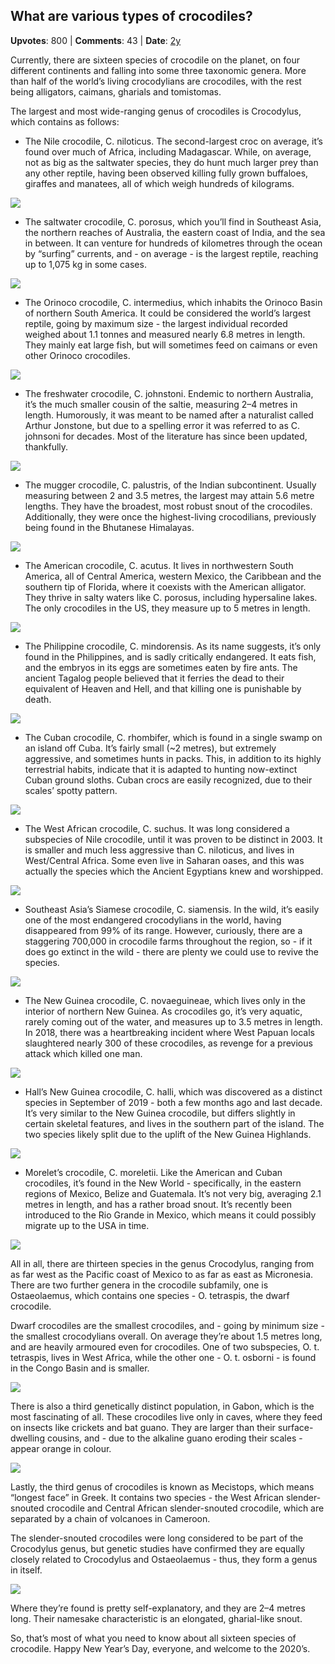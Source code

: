 ## What are various types of crocodiles?
    
**Upvotes**: 800 | **Comments**: 43 | **Date**: [2y](https://www.quora.com/What-are-various-types-of-crocodiles/answer/Gary-Meaney)

Currently, there are sixteen species of crocodile on the planet, on four different continents and falling into some three taxonomic genera. More than half of the world’s living crocodylians are crocodiles, with the rest being alligators, caimans, gharials and tomistomas.

The largest and most wide-ranging genus of crocodiles is Crocodylus, which contains as follows:

*   The Nile crocodile, C. niloticus. The second-largest croc on average, it’s found over much of Africa, including Madagascar. While, on average, not as big as the saltwater species, they do hunt much larger prey than any other reptile, having been observed killing fully grown buffaloes, giraffes and manatees, all of which weigh hundreds of kilograms.

![](https://qph.fs.quoracdn.net/main-qimg-e7c854e114cf4048619b1452489ccb29-lq)

*   The saltwater crocodile, C. porosus, which you’ll find in Southeast Asia, the northern reaches of Australia, the eastern coast of India, and the sea in between. It can venture for hundreds of kilometres through the ocean by “surfing” currents, and - on average - is the largest reptile, reaching up to 1,075 kg in some cases.

![](https://qph.fs.quoracdn.net/main-qimg-5f8680cb3733cdf76e01478608aa237c-lq)

*   The Orinoco crocodile, C. intermedius, which inhabits the Orinoco Basin of northern South America. It could be considered the world’s largest reptile, going by maximum size - the largest individual recorded weighed about 1.1 tonnes and measured nearly 6.8 metres in length. They mainly eat large fish, but will sometimes feed on caimans or even other Orinoco crocodiles.

![](https://qph.fs.quoracdn.net/main-qimg-81826b61275e3b6984ab825fcc76c31f-lq)

*   The freshwater crocodile, C. johnstoni. Endemic to northern Australia, it’s the much smaller cousin of the saltie, measuring 2–4 metres in length. Humorously, it was meant to be named after a naturalist called Arthur Jonstone, but due to a spelling error it was referred to as C. johnsoni for decades. Most of the literature has since been updated, thankfully.

![](https://qph.fs.quoracdn.net/main-qimg-2d739d4401640b938f7bd5c921779808-lq)

*   The mugger crocodile, C. palustris, of the Indian subcontinent. Usually measuring between 2 and 3.5 metres, the largest may attain 5.6 metre lengths. They have the broadest, most robust snout of the crocodiles. Additionally, they were once the highest-living crocodilians, previously being found in the Bhutanese Himalayas.

![](https://qph.fs.quoracdn.net/main-qimg-e97c577f91e2200e4ce6fc867fc7fcfe-lq)

*   The American crocodile, C. acutus. It lives in northwestern South America, all of Central America, western Mexico, the Caribbean and the southern tip of Florida, where it coexists with the American alligator. They thrive in salty waters like C. porosus, including hypersaline lakes. The only crocodiles in the US, they measure up to 5 metres in length.

![](https://qph.fs.quoracdn.net/main-qimg-eabe2b6c86bcdbc9b97c7aaadfbd0561-lq)

*   The Philippine crocodile, C. mindorensis. As its name suggests, it’s only found in the Philippines, and is sadly critically endangered. It eats fish, and the embryos in its eggs are sometimes eaten by fire ants. The ancient Tagalog people believed that it ferries the dead to their equivalent of Heaven and Hell, and that killing one is punishable by death.

![](https://qph.fs.quoracdn.net/main-qimg-239408389e7f58196a74eb5963a8a01e-lq)

*   The Cuban crocodile, C. rhombifer, which is found in a single swamp on an island off Cuba. It’s fairly small (~2 metres), but extremely aggressive, and sometimes hunts in packs. This, in addition to its highly terrestrial habits, indicate that it is adapted to hunting now-extinct Cuban ground sloths. Cuban crocs are easily recognized, due to their scales’ spotty pattern.

![](https://qph.fs.quoracdn.net/main-qimg-c8bf3829379201bc9a027a8009253f8d-lq)

*   The West African crocodile, C. suchus. It was long considered a subspecies of Nile crocodile, until it was proven to be distinct in 2003. It is smaller and much less aggressive than C. niloticus, and lives in West/Central Africa. Some even live in Saharan oases, and this was actually the species which the Ancient Egyptians knew and worshipped.

![](https://qph.fs.quoracdn.net/main-qimg-041f7dc43dd0a26d751301af85fef7d4-lq)

*   Southeast Asia’s Siamese crocodile, C. siamensis. In the wild, it’s easily one of the most endangered crocodylians in the world, having disappeared from 99% of its range. However, curiously, there are a staggering 700,000 in crocodile farms throughout the region, so - if it does go extinct in the wild - there are plenty we could use to revive the species.

![](https://qph.fs.quoracdn.net/main-qimg-61346efa5e90ce8a2e19ff06fb34bccf-lq)

*   The New Guinea crocodile, C. novaeguineae, which lives only in the interior of northern New Guinea. As crocodiles go, it’s very aquatic, rarely coming out of the water, and measures up to 3.5 metres in length. In 2018, there was a heartbreaking incident where West Papuan locals slaughtered nearly 300 of these crocodiles, as revenge for a previous attack which killed one man.

![](https://qph.fs.quoracdn.net/main-qimg-e6d7f1a16dd6e87948b5a8beebdbe961-lq)

*   Hall’s New Guinea crocodile, C. halli, which was discovered as a distinct species in September of 2019 - both a few months ago and last decade. It’s very similar to the New Guinea crocodile, but differs slightly in certain skeletal features, and lives in the southern part of the island. The two species likely split due to the uplift of the New Guinea Highlands.

![](https://qph.fs.quoracdn.net/main-qimg-97ee159e46bb64e91fea93ccadc0665e-lq)

*   Morelet’s crocodile, C. moreletii. Like the American and Cuban crocodiles, it’s found in the New World - specifically, in the eastern regions of Mexico, Belize and Guatemala. It’s not very big, averaging 2.1 metres in length, and has a rather broad snout. It’s recently been introduced to the Rio Grande in Mexico, which means it could possibly migrate up to the USA in time.

![](https://qph.fs.quoracdn.net/main-qimg-fab32a22161faceb0088e249b6aeab01-lq)

All in all, there are thirteen species in the genus Crocodylus, ranging from as far west as the Pacific coast of Mexico to as far as east as Micronesia. There are two further genera in the crocodile subfamily, one is Ostaeolaemus, which contains one species - O. tetraspis, the dwarf crocodile.

Dwarf crocodiles are the smallest crocodiles, and - going by minimum size - the smallest crocodylians overall. On average they’re about 1.5 metres long, and are heavily armoured even for crocodiles. One of two subspecies, O. t. tetraspis, lives in West Africa, while the other one \- O. t. osborni \- is found in the Congo Basin and is smaller.

![](https://qph.fs.quoracdn.net/main-qimg-74c0aeba87f053967556a38137616788-lq)

There is also a third genetically distinct population, in Gabon, which is the most fascinating of all. These crocodiles live only in caves, where they feed on insects like crickets and bat guano. They are larger than their surface-dwelling cousins, and - due to the alkaline guano eroding their scales - appear orange in colour.

![](https://qph.fs.quoracdn.net/main-qimg-d0b8911ea326dc8e40288b8cd33e5f57-lq)

Lastly, the third genus of crocodiles is known as Mecistops, which means “longest face” in Greek. It contains two species - the West African slender-snouted crocodile and Central African slender-snouted crocodile, which are separated by a chain of volcanoes in Cameroon.

The slender-snouted crocodiles were long considered to be part of the Crocodylus genus, but genetic studies have confirmed they are equally closely related to Crocodylus and Ostaeolaemus \- thus, they form a genus in itself.

![](https://qph.fs.quoracdn.net/main-qimg-244d3024b12f849b61f07a116449f705-lq)

Where they’re found is pretty self-explanatory, and they are 2–4 metres long. Their namesake characteristic is an elongated, gharial-like snout.

So, that’s most of what you need to know about all sixteen species of crocodile. Happy New Year’s Day, everyone, and welcome to the 2020’s.

